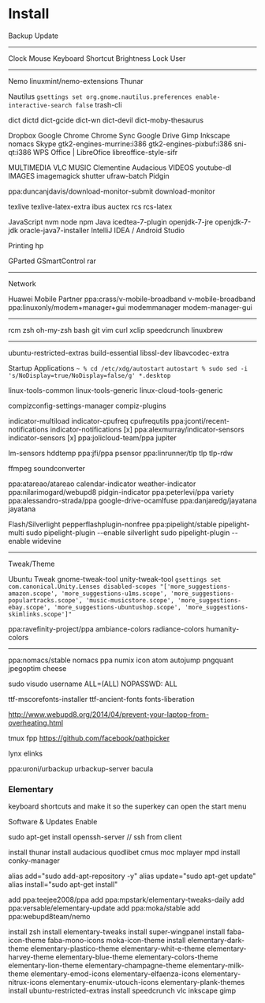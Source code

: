 Install
=======

Backup
Update

---

Clock
Mouse
Keyboard
  Shortcut
Brightness
Lock
User

---

Nemo
  linuxmint/nemo-extensions
Thunar
  
Nautilus
  `gsettings set org.gnome.nautilus.preferences enable-interactive-search false`
trash-cli

dict dictd dict-gcide dict-wn dict-devil dict-moby-thesaurus

Dropbox
Google Chrome
  Chrome Sync
  Google Drive
Gimp
Inkscape
nomacs
Skype
  gtk2-engines-murrine:i386 gtk2-engines-pixbuf:i386
  sni-qt:i386
WPS Office | LibreOfice
  libreoffice-style-sifr

MULTIMEDIA
  VLC
MUSIC
  Clementine
  Audacious
VIDEOS
  youtube-dl
IMAGES
  imagemagick
  shutter
  ufraw-batch
Pidgin

ppa:duncanjdavis/download-monitor-submit
download-monitor

texlive
texlive-latex-extra
ibus auctex rcs rcs-latex

JavaScript
  nvm
  node
  npm
Java
  icedtea-7-plugin openjdk-7-jre openjdk-7-jdk
  oracle-java7-installer
  IntelliJ IDEA / Android Studio

Printing
  hp

GParted
GSmartControl
rar

---

Network

Huawei Mobile Partner
ppa:crass/v-mobile-broadband
  v-mobile-broadband
ppa:linuxonly/modem+manager+gui
  modemmanager modem-manager-gui

---

rcm
zsh
  oh-my-zsh
bash
git
vim
curl
xclip
speedcrunch
linuxbrew

---

ubuntu-restricted-extras
build-essential
libssl-dev
libavcodec-extra

Startup Applications
`~ % cd /etc/xdg/autostart`
`autostart % sudo sed -i 's/NoDisplay=true/NoDisplay=false/g' *.desktop`

linux-tools-common
linux-tools-generic
linux-cloud-tools-generic

compizconfig-settings-manager
compiz-plugins

indicator-multiload
indicator-cpufreq
cpufrequtils
ppa:jconti/recent-notifications
  indicator-notifications
[x] ppa:alexmurray/indicator-sensors
  indicator-sensors
[x] ppa:jolicloud-team/ppa
  jupiter

lm-sensors hddtemp
ppa:jfi/ppa
  psensor
ppa:linrunner/tlp
  tlp tlp-rdw

ffmpeg soundconverter

ppa:atareao/atareao
  calendar-indicator
  weather-indicator
ppa:nilarimogard/webupd8
  pidgin-indicator
ppa:peterlevi/ppa
  variety
ppa:alessandro-strada/ppa
  google-drive-ocamlfuse
ppa:danjaredg/jayatana
  jayatana

Flash/Silverlight
  pepperflashplugin-nonfree
  ppa:pipelight/stable
    pipelight-multi
    sudo pipelight-plugin --enable silverlight
    sudo pipelight-plugin --enable widevine

---

Tweak/Theme

Ubuntu Tweak
gnome-tweak-tool
unity-tweak-tool
`gsettings set com.canonical.Unity.Lenses disabled-scopes "['more_suggestions-amazon.scope', 'more_suggestions-u1ms.scope', 'more_suggestions-populartracks.scope', 'music-musicstore.scope', 'more_suggestions-ebay.scope', 'more_suggestions-ubuntushop.scope', 'more_suggestions-skimlinks.scope']"`

ppa:ravefinity-project/ppa
  ambiance-colors radiance-colors humanity-colors 

---

ppa:nomacs/stable
  nomacs
ppa
numix
icon
atom
autojump
pngquant
jpegoptim
cheese

sudo visudo
  username ALL=(ALL) NOPASSWD: ALL


ttf-mscorefonts-installer ttf-ancient-fonts fonts-liberation

http://www.webupd8.org/2014/04/prevent-your-laptop-from-overheating.html

tmux
fpp https://github.com/facebook/pathpicker

lynx
elinks

ppa:uroni/urbackup
urbackup-server
bacula

### Elementary

keyboard shortcuts and make it so the superkey can open the start menu

Software & Updates
Enable

sudo apt-get install openssh-server
// ssh from client

install thunar
install audacious quodlibet cmus moc mplayer mpd
install conky-manager

alias add="sudo add-apt-repository -y"
alias update="sudo apt-get update"
alias install="sudo apt-get install"

add ppa:teejee2008/ppa
add ppa:mpstark/elementary-tweaks-daily 
add ppa:versable/elementary-update
add ppa:moka/stable
add ppa:webupd8team/nemo

install zsh
install elementary-tweaks
install super-wingpanel
install faba-icon-theme faba-mono-icons moka-icon-theme 
install elementary-dark-theme elementary-plastico-theme elementary-whit-e-theme elementary-harvey-theme elementary-blue-theme elementary-colors-theme elementary-lion-theme elementary-champagne-theme elementary-milk-theme elementary-emod-icons elementary-elfaenza-icons elementary-nitrux-icons elementary-enumix-utouch-icons elementary-plank-themes
install ubuntu-restricted-extras
install speedcrunch vlc inkscape gimp


